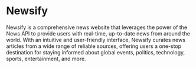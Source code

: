# Newsify

<p>
Newsify is a comprehensive news website that leverages the power of the News API to provide users with real-time, up-to-date news from around the world. With an intuitive and user-friendly interface, Newsify curates news articles from a wide range of reliable sources, offering users a one-stop destination for staying informed about global events, politics, technology, sports, entertainment, and more.
</p>
